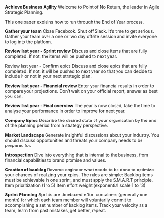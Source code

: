 <b>Achieve Business Agility</b>
Welcome to Point of No Return, the leader in Agile Strategic Planning. 

This one pager explains how to run through the End of Year process.

<b>Gather your team</b>
Close Facebook. Shut off Slack. It’s time to get serious. Gather your team over a one or two day offsite session and invite everyone to log into the platform. 

<b>Review last year - Sprint review</b>
Discuss and close items that are fully completed. If not, the items will be pushed to next year.

Review last year - Confirm epics</b>
Discuss and close epics that are fully completed. If not, it will be pushed to next year so that you can decide to include it or not in your next strategic plan.

<b>Review last year - Financial review</b>
Enter your financial results in order to compare your projections. Don’t wait on your official report, answer as best you can.

<b>Review last year - Final overview</b>
The year is now closed, take the time to analyse your performance in order to improve for next year.

<b>Company Epics</b>
Describe the desired state of your organisation by the end of the planning period from a strategy perspective.

<b>Market Landscape</b>
Generate insightful discussions about your industry. You should discuss opportunities and 
threats your company needs to be prepared for.

<b>Introspection</b>
Dive into everything that is internal to the business, from financial capabilities to brand promise and values.


<b>Creation of backlog</b>
Reverse engineer what needs to be done to optimize your chances of realizing your epics. The rules are simple: Backlog items must be achievable in one sprint, and must apply the S.M.A.R.T principle.
Item prioritization (1 to 5)
Item effort weight (exponential scale 1 to 13)

<b>Sprint Planning</b>
Sprints are timeboxed effort containers (generally one month) for which each team member will voluntarily commit to accomplishing a set number of backlog items. 
Track your velocity as a team, learn from past mistakes, get better, repeat. 

